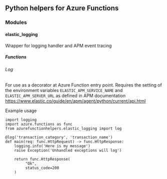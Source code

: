 ## Python helpers for Azure Functions

### Modules

#### elastic_logging
Wrapper for logging handler and APM event tracing

##### Functions
###### Log
 For use as a decorator at Azure Function entry point. 
Requires the setting of the environment variables ```ELASTIC_APM_SERVICE_NAME``` and ```ELASTIC_APM_SERVER_URL```
as defined in APM documentation https://www.elastic.co/guide/en/apm/agent/python/current/api.html

Example usage

```
import logging
import azure.functions as func
from azurefunctionhelpers.elastic_logging import log

@log('transaction_category', 'transaction_name')
def main(req: func.HttpRequest) -> func.HttpResponse:
    logging.info('Here is my message')
    raise Exception('Unhandled exceptions will log')
    
    return func.HttpResponse(
         "Ok",
         status_code=200
    )

```

